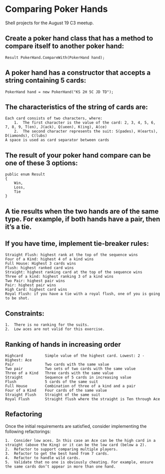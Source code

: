 # Comparing Poker Hands
Shell projects for the August 19 C3 meetup.


## Create a poker hand class that has a method to compare itself to another poker hand:

    Result PokerHand.CompareWith(PokerHand hand);

## A poker hand has a constructor that accepts a string containing 5 cards:

    PokerHand hand = new PokerHand("KS 2H 5C JD TD");

## The characteristics of the string of cards are:

    Each card consists of two characters, where:
        1.	The first character is the value of the card: 2, 3, 4, 5, 6, 7, 8, 9, T(en), J(ack), Q(ueen), K(ing), A(ce)
        2.	The second character represents the suit: S(pades), H(earts), D(iamonds), C(lubs)
    A space is used as card separator between cards

## The result of your poker hand compare can be one of these 3 options:
    public enum Result 
    { 
        Win, 
        Loss, 
        Tie 
    }

## A tie results when the two hands are of the same type. For example, if both hands have a pair, then it’s a tie.

## If you have time, implement tie-breaker rules: 

    Straight Flush: highest rank at the top of the sequence wins
    Four of a Kind: highest 4 of a kind wins
    Full House: Highest 3 cards wins
    Flush: highest ranked card wins
    Straight: highest ranking card at the top of the sequence wins
    Three of a kind: highest ranking 3 of a kind wins
    Two Pair: highest pair wins
    Pair: highest pair wins
    High Card: highest card wins
    Royal Flush: if you have a tie with a royal flush, one of you is going to be shot.

## Constraints:
    1.	There is no ranking for the suits.
    2.	Low aces are not valid for this exercise.

## Ranking of hands in increasing order

    Highcard          Simple value of the highest card. Lowest: 2 - Highest: Ace
    Pair              Two cards with the same value
    Two pair          Two sets of two cards with the same value
    Three of a Kind   Three cards with the same value
    Straight          Sequence of 5 cards in increasing value
    Flush             5 cards of the same suit
    Full House        Combination of three of a kind and a pair
    Four of a Kind    Four cards of the same value
    Straight Flush    Straight of the same suit
    Royal Flush       Straight flush where the straight is Ten through Ace


## Refactoring

Once the initial requirements are satisfied, consider implementing the following refactorings:

    1.	Consider low aces. In this case an Ace can be the high card in a straight (above the King) or it can be the low card (below a 2).
    2.	Refactor to support comparing multiple players.
    3.	Refactor to get the best hand from 7 cards.
    4.	Refactor to handle wild cards.
    5.	Validate that no one is obviously cheating. For example, ensure the same cards don’t appear in more than one hand.


